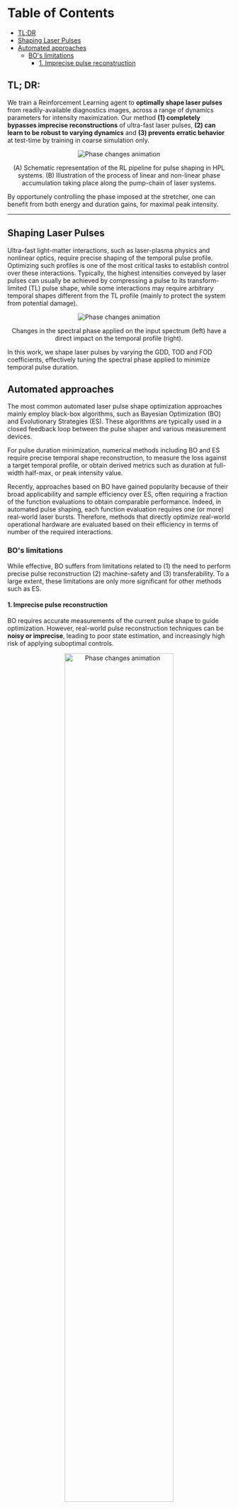 # Table of Contents
- [TL;DR](#tl-dr)
- [Shaping Laser Pulses](#shaping-laser-pulses)
- [Automated approaches](#automated-approaches)
  - [BO's limitations](#bos-limitations)
    - [1. Imprecise pulse reconstruction](#1-imprecise-pulse-reconstruction)


## TL; DR: 
We train a Reinforcement Learning agent to **optimally shape laser pulses** from readily-available diagnostics images, across a range of dynamics parameters for intensity maximization.
Our method **(1) completely bypasses imprecise reconstructions** of ultra-fast laser pulses, **(2) can learn to be robust to varying dynamics** and **(3) prevents erratic behavior** at test-time by training in coarse simulation only.

<div align="center">
    <img src="https://huggingface.co/datasets/fracapuano/rlaser-assets/resolve/main/assets/Figure1_and_CPA.png" alt="Phase changes animation">
    <p> (A) Schematic representation of the RL pipeline for pulse shaping in HPL systems. (B) Illustration of the process of linear and non-linear phase accumulation taking place along the pump-chain of laser systems.</p>
</div>

By opportunely controlling the phase imposed at the stretcher, one can benefit from both energy and duration gains, for maximal peak intensity.

---

## Shaping Laser Pulses

Ultra-fast light-matter interactions, such as laser-plasma physics and nonlinear optics, require precise shaping of the temporal pulse profile.
Optimizing such profiles is one of the most critical tasks to establish control over these interactions. 
Typically, the highest intensities conveyed by laser pulses can usually be achieved by compressing a pulse to its transform-limited (TL) pulse shape, while some interactions may require arbitrary temporal shapes different from the TL profile (mainly to protect the system from potential damage).


<div align="center">
    <img src="https://huggingface.co/datasets/fracapuano/rlaser-assets/resolve/main/assets/phase.gif" alt="Phase changes animation">
    <p>Changes in the spectral phase applied on the input spectrum (left) have a direct impact on the temporal profile (right).</p>
</div>

In this work, we shape laser pulses by varying the GDD, TOD and FOD coefficients, effectively tuning the spectral phase applied to minimize temporal pulse duration.

<!-- add link to space demo -->

## Automated approaches

The most common automated laser pulse shape optimization approaches mainly employ black-box algorithms, such as Bayesian Optimization (BO) and Evolutionary Strategies (ES). These algorithms are typically used in a closed feedback loop between the pulse shaper and various measurement devices.

For pulse duration minimization, numerical methods including BO and ES require precise temporal shape reconstruction, to measure the loss against a target temporal profile, or obtain derived metrics such as duration at full-width half-max, or peak intensity value.

Recently, approaches based on BO have gained popularity because of their broad applicability and sample efficiency over ES, often requiring a fraction of the function evaluations to obtain comparable performance.
Indeed, in automated pulse shaping, each function evaluation requires one (or more) real-world laser bursts. Therefore, methods that directly optimize real-world operational hardware are evaluated based on their efficiency in terms of number of the required interactions.

### BO's limitations 

While effective, BO suffers from limitations related to (1) the need to perform precise pulse reconstruction (2) machine-safety and (3) transferability. To a large extent, these limitations are only more significant for other methods such as ES.

#### 1. Imprecise pulse reconstruction
BO requires accurate measurements of the current pulse shape to guide optimization. However, real-world pulse reconstruction techniques can be **noisy or imprecise**, leading to poor state estimation, and increasingly high risk of applying suboptimal controls.

<div align="center">
    <img src="https://huggingface.co/datasets/fracapuano/rlaser-assets/resolve/main/assets/reconstructing_frog.png" alt="Phase changes animation" width="70%">
    <p>Temporal profiles with temporal-domain reconstructed phase (top) versus diagnostic measures of the burst status (bottom), in the form of FROG traces. Image source: Zahavy et al., 2018.</p>
</div>

#### 2. Dependancy on the dynamics
BO typically optimizes for specific system parameters and **doesn't generalize well when laser dynamics change**. Each new experimental setup or parameter regime may require re-optimizing the process from scratch!

This follows from standard BO optimizing a typically-scalar loss function under stationarity assumptions, which can prove rather problematic in the context of pulse-shaping. This follows from the fact day-to-day changes in the experimental setup can quite reasonably result in non-stationarity: **the same control, when applied in different experimental conditions, can yield significantly different results**.

<div align="center">
    <img src="https://huggingface.co/datasets/fracapuano/rlaser-assets/resolve/main/assets/B_integral.png" alt="Phase changes animation" width="70%">
    <p>Impact of experimental conditions only, in this case a non-linearity parameter known as "B-integral", on the end-result of applying the same control.</p>
</div>

#### 3. Erratic exploration

BO can endanger the system by applying **abrupt controls at initialization**. Controls are applied as temperature gradients applied on a gated-optical fiber, and as such successive controls cannot typically vary significantly because the one-step difference in temperature difference cannot vary arbitrarily.

<div align="center" style="display: flex; justify-content: center; gap: 20px;">
    <div>
        <img src="https://huggingface.co/datasets/fracapuano/rlaser-assets/resolve/main/assets/pulses_anim.gif" alt="BO temporal profile">
    </div>
    <div>
        <img src="https://huggingface.co/datasets/fracapuano/rlaser-assets/resolve/main/assets/control_anim.gif" alt="BO exploration">
    </div>
</div>
<p>BO, (left) temporal profile obtained probing points from the parameters space and (right) BO, evolution of the probed points as the parameters space is explored.</p>

## RL to the rescue

In this work, we address all these limitations by **(1) learning policies directly from readily-available images**, capable of **(2) working across varying dynamics**, and **(3) trained in coarse simulation to prevent erratic-behavior** at test time.

First, (1) we train our RL agent directly from readily available diagnostic measurements in the form of 64x64 images. This means we can **entirely bypass the reconstruction noise** arising from numerical methods for temporal pulse-shape reconstruction, learning straight from single-channel images.

<div align="center">
    <img src="https://huggingface.co/datasets/fracapuano/rlaser-assets/resolve/main/assets/Figure1.png" width="50%">
    <p>Control is applied directly from images, thus learning to adjust to unmodeled changes in the environment. </p>
</div>

Further, (2) by training on diverse scenarios, RL can develop both **safe and general control strategies** adaptive to a range of different dynamics. In turn, this allows to run and lively update control policies across experimental conditions.
<div align="center">
    <img src="https://huggingface.co/datasets/fracapuano/rlaser-assets/resolve/main/assets/udr_vs_doraemon_average.png" width="50%">
    <p>We can retain high level of performance (>70%) even for larger---above 5, fictional---levels of non-linearity in the systems. This shows we can retain performance by applying a proper randomization technique.</p>
</div>

Lastly, (3) by learning in a corse simulation, we can **drastically limit the number of interactions at test time**, preventing erratic behavior which would endanger system's safety.

<div align="center">
    <img src="https://huggingface.co/datasets/fracapuano/rlaser-assets/resolve/main/assets/machinesafety.png" width="50%">
    <p> Controls applied (BO vs RL). As it samples from an iteratively-refined surrogate model of the objective function, BO explores much more erratically than RL.</p>
</div>

In conclusion, we demonstrate that deep reinforcement learning can master laser pulse shaping by learning **robust policies from raw diagnostics**, paving the way towards **autonomous control of complex physical systems**.

If you're interested in learning more, check out [our latest paper](https://huggingface.co/papers/2503.00499), our [simulator's code](https://github.com/fracapuano/gym-laser), and try out the [live demo](https://huggingface.co/spaces/fracapuano/RLaser).